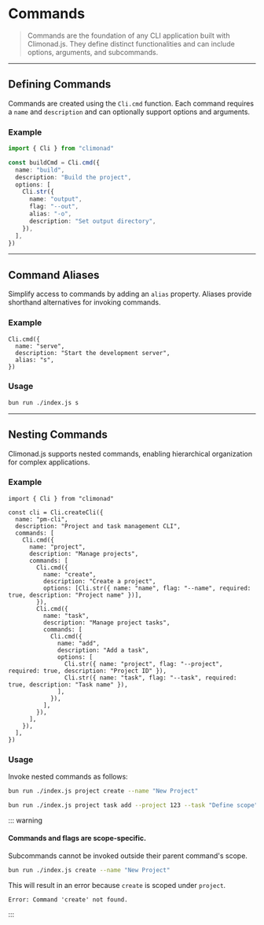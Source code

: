 # Commands

> Commands are the foundation of any CLI application built with Climonad.js. They define distinct functionalities and can include options, arguments, and subcommands.

---

## Defining Commands

Commands are created using the `Cli.cmd` function. Each command requires a `name` and `description` and can optionally support options and arguments.

### Example

```typescript
import { Cli } from "climonad"

const buildCmd = Cli.cmd({
  name: "build",
  description: "Build the project",
  options: [
    Cli.str({
      name: "output",
      flag: "--out",
      alias: "-o",
      description: "Set output directory",
    }),
  ],
})
```

---

## Command Aliases

Simplify access to commands by adding an `alias` property. Aliases provide shorthand alternatives for invoking commands.

### Example

```typescript{4}
Cli.cmd({
  name: "serve",
  description: "Start the development server",
  alias: "s",
})
```

### Usage

```bash
bun run ./index.js s
```

---

## Nesting Commands

Climonad.js supports nested commands, enabling hierarchical organization for complex applications.

### Example

```typescript{11,16,20}
import { Cli } from "climonad"

const cli = Cli.createCli({
  name: "pm-cli",
  description: "Project and task management CLI",
  commands: [
    Cli.cmd({
      name: "project",
      description: "Manage projects",
      commands: [
        Cli.cmd({
          name: "create",
          description: "Create a project",
          options: [Cli.str({ name: "name", flag: "--name", required: true, description: "Project name" })],
        }),
        Cli.cmd({
          name: "task",
          description: "Manage project tasks",
          commands: [
            Cli.cmd({
              name: "add",
              description: "Add a task",
              options: [
                Cli.str({ name: "project", flag: "--project", required: true, description: "Project ID" }),
                Cli.str({ name: "task", flag: "--task", required: true, description: "Task name" }),
              ],
            }),
          ],
        }),
      ],
    }),
  ],
})
```

### Usage

Invoke nested commands as follows:

```bash
bun run ./index.js project create --name "New Project"
```

```bash
bun run ./index.js project task add --project 123 --task "Define scope"
```

::: warning

#### Commands and flags are scope-specific.

Subcommands cannot be invoked outside their parent command's scope.

```bash
bun run ./index.js create --name "New Project"
```

This will result in an error because `create` is scoped under `project`.

```
Error: Command 'create' not found.
```

:::

